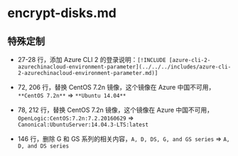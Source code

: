 # encrypt-disks.md

## 特殊定制

* 27-28 行，添加 Azure CLI 2 的登录说明：`[!INCLUDE [azure-cli-2-azurechinacloud-environment-parameter](../../../includes/azure-cli-2-azurechinacloud-environment-parameter.md)]`

* 72, 206 行，替换 CentOS 7.2n 镜像，这个镜像在 Azure 中国不可用，`**CentOS 7.2n**` => `**Ubuntu 14.04**`

* 78, 212 行，替换 CentOS 7.2n 镜像，这个镜像在 Azure 中国不可用，`OpenLogic:CentOS:7.2n:7.2.20160629` => `Canonical:UbuntuServer:14.04.3-LTS:latest`

* 146 行，删除 G 和 GS 系列的相关内容，`A, D, DS, G, and GS series` => `A, D, and DS series`